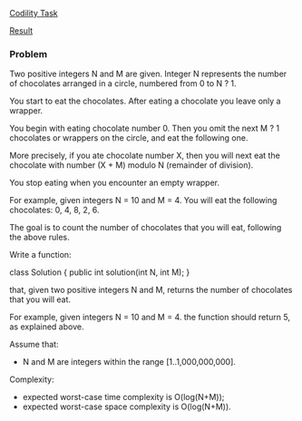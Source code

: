 [Codility Task](https://codility.com/programmers/task/chocolates_by_numbers/)

[Result](https://codility.com/demo/results/trainingYZEFK5-SVE/)

### Problem

Two positive integers N and M are given. Integer N represents the number of chocolates arranged in a circle, numbered from 0 to N ? 1.

You start to eat the chocolates. After eating a chocolate you leave only a wrapper.

You begin with eating chocolate number 0. Then you omit the next M ? 1 chocolates or wrappers on the circle, and eat the following one.

More precisely, if you ate chocolate number X, then you will next eat the chocolate with number (X + M) modulo N (remainder of division).

You stop eating when you encounter an empty wrapper.

For example, given integers N = 10 and M = 4. You will eat the following chocolates: 0, 4, 8, 2, 6.

The goal is to count the number of chocolates that you will eat, following the above rules.

Write a function:

class Solution { public int solution(int N, int M); }

that, given two positive integers N and M, returns the number of chocolates that you will eat.

For example, given integers N = 10 and M = 4. the function should return 5, as explained above.

Assume that:

* N and M are integers within the range [1..1,000,000,000].

Complexity:

* expected worst-case time complexity is O(log(N+M));
* expected worst-case space complexity is O(log(N+M)).
